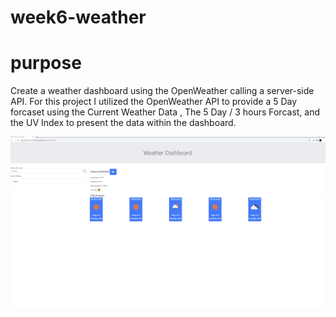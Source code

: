 # week6-weather

# purpose

Create a weather dashboard using the OpenWeather calling a server-side API. For this project I utilized the OpenWeather API to provide a 5 Day forcaset using the Current Weather Data , The 5 Day / 3 hours Forcast, and the UV Index to present the data within the dashboard.

![](assets/img/screenshot.PNG)

